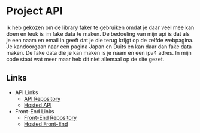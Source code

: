 # Project API
Ik heb gekozen om de library faker te gebruiken omdat je daar veel mee kan doen en leuk is im fake data te maken. De bedoeling van mijn api is dat als je een naam en email in geeft dat je die terug krijgt op de zelfde webpagina. Je kandoorgaan naar een pagina Japan en Duits en kan daar dan fake data maken. De fake data die je kan maken is je naam en een ipv4 adres. In mijn code staat wat meer maar heb dit niet allemaal op de site gezet.

## Links
* API Links
    * [API Repository](https://github.com/BrentVandeReyd/FakerApiBrent)
    * [Hosted API](https://randomizer-service-brentvandereyd.cloud.okteto.net)
* Front-End Links
    * [Front-End Repository](https://github.com/BrentVandeReyd/BrentVandeReyd.github.io)
    * [Hosted Front-End ](https://brentvandereyd.github.io/)







































